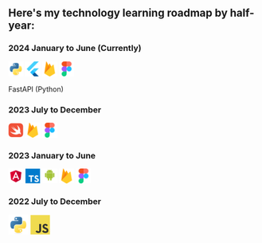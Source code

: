 <h2>Here's my technology learning roadmap by half-year:</h2>
<h3>2024 January to June (Currently)</h3>
<div>
<img src="assets/python-original.svg" width="30"/>
<img src="assets/flutterio-icon.svg" width="30"/>
<img src="assets/firebase-icon.svg" width="30"/>
<img src="assets/figma-icon.svg" width="30"/>
</div>

<p>FastAPI (Python)</p>


<h3>2023 July to December</h3>
<div>
<img src="assets/swift-original.svg" width="30"/>
<img src="assets/firebase-icon.svg" width="30"/>
<img src="assets/figma-icon.svg" width="30"/>
</div>

<h3>2023 January to June</h3>
<div>
<img src="assets/angular.svg" width="30"/>
<img src="assets/typescript-original.svg" width="30"/>
<img src="assets/android-original-wordmark.svg" width="30"/>
<img src="assets/firebase-icon.svg" width="30"/>
<img src="assets/figma-icon.svg" width="30"/>
</div>


<h3>2022 July to December</h3>
<div>
<img src="assets/python-original.svg" width="40"/>
<img src="assets/javascript-original.svg" width="40"/>
</div>